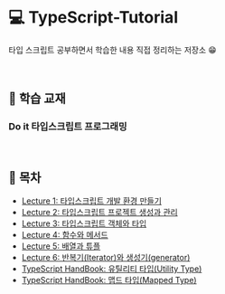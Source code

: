 # 💻 TypeScript-Tutorial

타입 스크립트 공부하면서 학습한 내용 직접 정리하는 저장소 😁

<br />

## 📕 학습 교재

### Do it 타입스크립트 프로그래밍

<br />

## 🔖 목차

- [Lecture 1: 타입스크립트 개발 환경 만들기](https://github.com/ssi02014/TypeScript-Tutorial/tree/master/lecture1)
- [Lecture 2: 타입스크립트 프로젝트 생성과 관리](https://github.com/ssi02014/TypeScript-Tutorial/tree/master/lecture2)
- [Lecture 3: 타입스크립트 객체와 타입](https://github.com/ssi02014/TypeScript-Tutorial/tree/master/lecture3)
- [Lecture 4: 함수와 메서드](https://github.com/ssi02014/TypeScript-Tutorial/tree/master/lecture4)
- [Lecture 5: 배열과 튜플](https://github.com/ssi02014/TypeScript-Tutorial/tree/master/lecture5)
- [Lecture 6: 반복기(Iterator)와 생성기(generator)](https://github.com/ssi02014/TypeScript-Tutorial/tree/master/lecture6)
- [TypeScript HandBook: 유틸리티 타입(Utility Type)](https://github.com/ssi02014/TypeScript-Tutorial/tree/master/utilityType)
- [TypeScript HandBook: 맵드 타입(Mapped Type)](https://github.com/ssi02014/TypeScript-Tutorial/tree/master/MadppedType)
